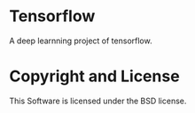  Tensorflow
=============

A deep learnning project of tensorflow.


Copyright and License
====================

This Software is licensed under the BSD license.
